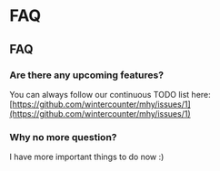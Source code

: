 # FAQ

## FAQ

### Are there any upcoming features?

You can always follow our continuous TODO list here: [https://github.com/wintercounter/mhy/issues/1](https://github.com/wintercounter/mhy/issues/1)

### Why no more question?

I have more important things to do now :\)

